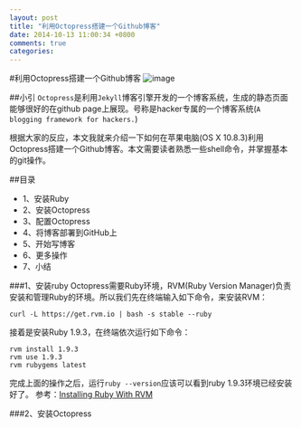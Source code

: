 ```yaml
---
layout: post
title: "利用Octopress搭建一个Github博客"
date: 2014-10-13 11:00:34 +0800
comments: true
categories: 
---
```


#利用Octopress搭建一个Github博客
![image](http://beyondvincent.com/images/2013/08/github_page_and-octopress.png)

##小引
`Octopress`是利用`Jekyll`博客引擎开发的一个博客系统，生成的静态页面能够很好的在github page上展现。号称是hacker专属的一个博客系统(`A blogging framework for hackers.`)

根据大家的反应，本文我就来介绍一下如何在苹果电脑(OS X 10.8.3)利用Octopress搭建一个Github博客。本文需要读者熟悉一些shell命令，并掌握基本的git操作。

##目录
* 1、安装Ruby
* 2、安装Octopress
* 3、配置Octopress
* 4、将博客部署到GitHub上
* 5、开始写博客
* 6、更多操作
* 7、小结

###1、安装ruby
Octopress需要Ruby环境，RVM(Ruby Version Manager)负责安装和管理Ruby的环境。所以我们先在终端输入如下命令，来安装RVM：
```
curl -L https://get.rvm.io | bash -s stable --ruby
```
接着是安装Ruby 1.9.3，在终端依次运行如下命令：
```
rvm install 1.9.3
rvm use 1.9.3
rvm rubygems latest
```
完成上面的操作之后，运行`ruby --version`应该可以看到ruby 1.9.3环境已经安装好了。
参考：[Installing Ruby With RVM](http://octopress.org/docs/setup/rvm/)

###2、安装Octopress
